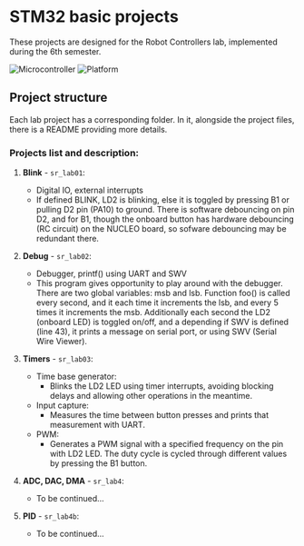 # STM32 basic projects

These projects are designed for the Robot Controllers lab, implemented during the 6th semester.

![Microcontroller](https://img.shields.io/badge/Board-NUCLEO_L476RG-white) 
![Platform](https://img.shields.io/badge/Platform-STM32cubeIDE_1.4.0-darkcyan)

## Project structure
Each lab project has a corresponding folder. In it, alongside the project files,
there is a README providing more details.

### Projects list and description:
1. **Blink** - `sr_lab01`:
    - Digital IO, external interrupts
    - If defined BLINK, LD2 is blinking, else it is toggled
      by pressing B1 or pulling D2 pin (PA10) to ground.
		  There is software debouncing on pin D2, and for B1, though
		  the onboard button has hardware debouncing (RC circuit)
		  on the NUCLEO board, so sofware debouncing may be redundant there.

2. **Debug** - `sr_lab02`:
    - Debugger, printf() using UART and SWV
    - This program gives opportunity to play around with the debugger.
		  There are two global variables: msb and lsb.
		  Function foo() is called every second, and it each time it
		  increments the lsb, and every 5 times it increments the msb.
		  Additionally each second the LD2 (onboard LED) is toggled
		  on/off, and a depending if SWV is defined (line 43), it prints
		  a message on serial port, or using SWV (Serial Wire Viewer).
3. **Timers** - `sr_lab03`:
    - Time base generator:
      - Blinks the LD2 LED using timer interrupts, avoiding blocking delays 
        and allowing other operations in the meantime.
    - Input capture:
      - Measures the time between button presses and prints that measurement with UART.
    - PWM:
      - Generates a PWM signal with a specified frequency on the pin with LD2 LED. 
        The duty cycle is cycled through different values by pressing the B1 button.

4. **ADC, DAC, DMA** - `sr_lab4`:
    - To be continued...

5. **PID** - `sr_lab4b`:
    - To be continued...
